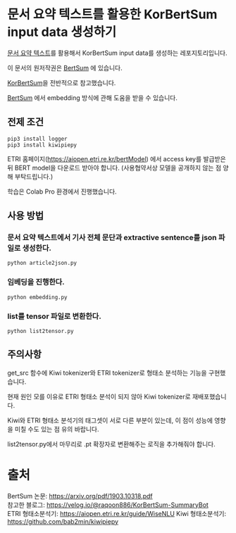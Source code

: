 # 문서 요약 텍스트를 활용한 KorBertSum input data 생성하기

[문서 요약 텍스트](https://aihub.or.kr/aihubdata/data/view.do?currMenu=115&topMenu=100&aihubDataSe=realm&dataSetSn=97)를 활용해서 KorBertSum input data를 생성하는 레포지토리입니다.

이 문서의 원저작권은 [BertSum](https://github.com/nlpyang/BertSum) 에 있습니다.

[KorBertSum](https://velog.io/@raqoon886/KorBertSum-SummaryBot)을 전반적으로 참고했습니다.

[BertSum](https://arxiv.org/pdf/1903.10318.pdf) 에서 embedding 방식에 관해 도움을 받을 수 있습니다.

## 전제 조건

    pip3 install logger
    pip3 install kiwipiepy

ETRI 홈페이지(https://aiopen.etri.re.kr/bertModel) 에서 access key를 발급받은 뒤 BERT model을 다운로드 받아야 합니다.
(사용협약서상 모델을 공개하지 않는 점 양해 부탁드립니다.)

학습은 Colab Pro 환경에서 진행했습니다.

## 사용 방법

### 문서 요약 텍스트에서 기사 전체 문단과 extractive sentence를 json 파일로 생성한다.

    python article2json.py

### 임베딩을 진행한다.

    python embedding.py

### list를 tensor 파일로 변환한다.

    python list2tensor.py

## 주의사항

get_src 함수에 Kiwi tokenizer와 ETRI tokenizer로 형태소 분석하는 기능을 구현했습니다.

현재 원인 모를 이유로 ETRI 형태소 분석이 되지 않아 Kiwi tokenizer로 재배포했습니다.

Kiwi와 ETRI 형태소 분석기의 태그셋이 서로 다른 부분이 있는데, 이 점이 성능에 영향을 미칠 수도 있는 점 유의 바랍니다.

list2tensor.py에서 마무리로 .pt 확장자로 변환해주는 로직을 추가해줘야 합니다.

# 출처
BertSum 논문: https://arxiv.org/pdf/1903.10318.pdf  
참고한 블로그: https://velog.io/@raqoon886/KorBertSum-SummaryBot    
ETRI 형태소분석기: https://aiopen.etri.re.kr/guide/WiseNLU
Kiwi 형태소분석기: https://github.com/bab2min/kiwipiepy 
